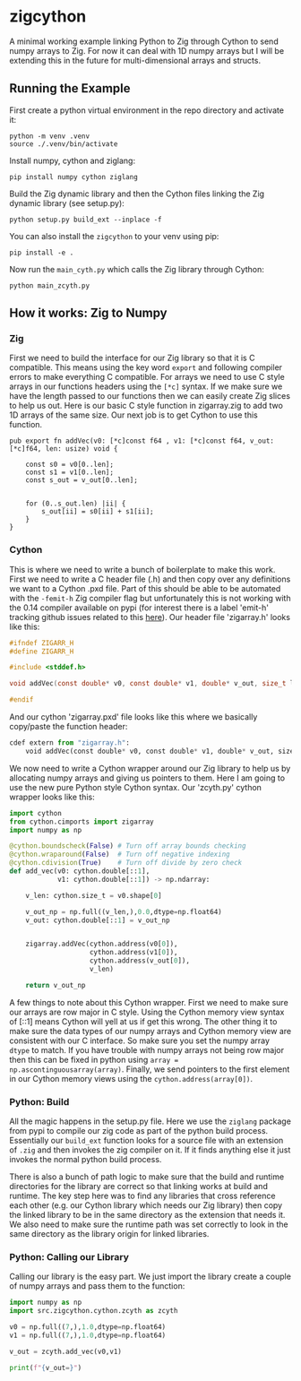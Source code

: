 # zigcython
A minimal working example linking Python to Zig through Cython to send numpy arrays to Zig. For now it can deal with 1D numpy arrays but I will be extending this in the future for multi-dimensional arrays and structs.


## Running the Example
First create a python virtual environment in the repo directory and activate it:
```shell
python -m venv .venv
source ./.venv/bin/activate
```

Install numpy, cython and ziglang:
```shell
pip install numpy cython ziglang
```

Build the Zig dynamic library and then the Cython files linking the Zig dynamic library (see setup.py):
```shell
python setup.py build_ext --inplace -f
```

You can also install the `zigcython` to your venv using pip:
```shell
pip install -e .
```

Now run the `main_cyth.py` which calls the Zig library through Cython:
```shell
python main_zcyth.py
```

## How it works: Zig to Numpy

### Zig
First we need to build the interface for our Zig library so that it is C compatible. This means using the key word `export` and following compiler errors to make everything C compatible. For arrays we need to use C style arrays in our functions headers using the `[*c]` syntax. If we make sure we have the length passed to our functions then we can easily create Zig slices to help us out. Here is our basic C style function in zigarray.zig to add two 1D arrays of the same size. Our next job is to get Cython to use this function.

```zig
pub export fn addVec(v0: [*c]const f64 , v1: [*c]const f64, v_out: [*c]f64, len: usize) void {

    const s0 = v0[0..len];
    const s1 = v1[0..len];
    const s_out = v_out[0..len];


    for (0..s_out.len) |ii| {
        s_out[ii] = s0[ii] + s1[ii];
    }
}
```

### Cython
This is where we need to write a bunch of boilerplate to make this work. First we need to write a C header file (.h) and then copy over any definitions we want to a Cython .pxd file. Part of this should be able to be automated with the `-femit-h` Zig compiler flag but unfortunately this is not working with the 0.14 compiler available on pypi (for interest there is a label 'emit-h' tracking github issues related to this [here](https://github.com/ziglang/zig/issues?q=state%3Aopen%20label%3A%22emit-h%22)). Our header file 'zigarray.h' looks like this:

```C
#ifndef ZIGARR_H
#define ZIGARR_H

#include <stddef.h>

void addVec(const double* v0, const double* v1, double* v_out, size_t len);

#endif
```

And our cython 'zigarray.pxd' file looks like this where we basically copy/paste the function header:

```python
cdef extern from "zigarray.h":
    void addVec(const double* v0, const double* v1, double* v_out, size_t len)

```

We now need to write a Cython wrapper around our Zig library to help us by allocating numpy arrays and giving us pointers to them. Here I am going to use the new pure Python style Cython syntax. Our 'zcyth.py' cython wrapper looks like this:

```python
import cython
from cython.cimports import zigarray
import numpy as np

@cython.boundscheck(False) # Turn off array bounds checking
@cython.wraparound(False)  # Turn off negative indexing
@cython.cdivision(True)    # Turn off divide by zero check
def add_vec(v0: cython.double[::1],
            v1: cython.double[::1]) -> np.ndarray:

    v_len: cython.size_t = v0.shape[0]

    v_out_np = np.full((v_len,),0.0,dtype=np.float64)
    v_out: cython.double[::1] = v_out_np


    zigarray.addVec(cython.address(v0[0]),
                    cython.address(v1[0]),
                    cython.address(v_out[0]),
                    v_len)

    return v_out_np
```

A few things to note about this Cython wrapper. First we need to make sure our arrays are row major in C style. Using the Cython memory view syntax of [::1] means Cython will yell at us if get this wrong. The other thing it to make sure the data types of our numpy arrays and Cython memory view are consistent with our C interface. So make sure you set the numpy array `dtype` to match. If you have trouble with numpy arrays not being row major then this can be fixed in python using `array = np.ascontinguousarray(array)`. Finally, we send pointers to the first element in our Cython memory views using the `cython.address(array[0])`.

### Python: Build
All the magic happens in the setup.py file. Here we use the `ziglang` package from pypi to compile our zig code as part of the python build process. Essentially our `build_ext` function looks for a source file with an extension of `.zig` and then invokes the zig compiler on it. If it finds anything else it just invokes the normal python build process.

There is also a bunch of path logic to make sure that the build and runtime directories for the library are correct so that linking works at build and runtime. The key step here was to find any libraries that cross reference each other (e.g. our Cython library which needs our Zig library) then copy the linked library to be in the same directory as the extension that needs it. We also need to make sure the runtime path was set correctly to look in the same directory as the library origin for linked libraries.

### Python: Calling our Library
Calling our library is the easy part. We just import the library create a couple of numpy arrays and pass them to the function:

```python
import numpy as np
import src.zigcython.cython.zcyth as zcyth

v0 = np.full((7,),1.0,dtype=np.float64)
v1 = np.full((7,),1.0,dtype=np.float64)

v_out = zcyth.add_vec(v0,v1)

print(f"{v_out=}")

```




